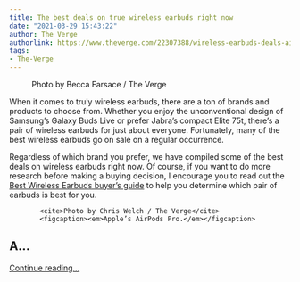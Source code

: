 ```yaml
---
title: The best deals on true wireless earbuds right now
date: "2021-03-29 15:43:22"
author: The Verge
authorlink: https://www.theverge.com/22307388/wireless-earbuds-deals-airpods-galaxy-buds-powerbeats
tags:
- The-Verge
---
```

<figure>
      <img alt="" src="https://cdn.vox-cdn.com/thumbor/EMA4Er2sFrxHrUuDpHfpSH0b1VM=/0x0:2040x1360/1310x873/cdn.vox-cdn.com/uploads/chorus_image/image/68898291/bfarsace_201130_4322_0001.0.0.jpg" />
        <figcaption>Photo by Becca Farsace / The Verge</figcaption>
    </figure>

  <p id="WeXuhD">When it comes to truly wireless earbuds, there are a ton of brands and products to choose from. Whether you enjoy the unconventional design of Samsung’s Galaxy Buds Live or prefer Jabra’s compact Elite 75t, there’s a pair of wireless earbuds for just about everyone. Fortunately, many of the best wireless earbuds go on sale on a regular occurrence. </p>
<p id="AsWVXq">Regardless of which brand you prefer, we have compiled some of the best deals on wireless earbuds right now. Of course, if you want to do more research before making a buying decision, I encourage you to read out the <a href="https://www.theverge.com/21309820/best-wireless-earbuds">Best Wireless Earbuds buyer’s guide</a> to help you determine which pair of earbuds is best for you. </p>
<aside id="EnOnUF"><div data-anthem-component="readmore" data-anthem-component-data='{"stories":[{"title":"The best wireless earbuds to buy right now","url":"https://www.theverge.com/21309820/best-wireless-earbuds"}]}'></div></aside>  <figure class="e-image">
        
      <cite>Photo by Chris Welch / The Verge</cite>
      <figcaption><em>Apple’s AirPods Pro.</em></figcaption>
  </figure>
<h2 id="c27rNd">A...</h2>
  <p>
    <a href="https://www.theverge.com/22307388/wireless-earbuds-deals-airpods-galaxy-buds-powerbeats">Continue reading&hellip;</a>
  </p>
